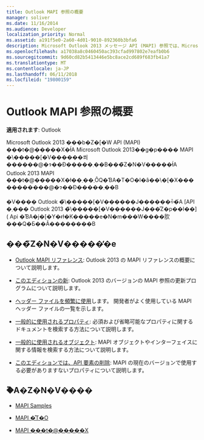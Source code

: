 ```yaml
---
title: Outlook MAPI 参照の概要
manager: soliver
ms.date: 11/16/2014
ms.audience: Developer
localization_priority: Normal
ms.assetid: a191f5e0-2a60-4d01-9010-892360b3bfa6
description: Microsoft Outlook 2013 メッセージ API (MAPI) 参照では、Microsoft Outlook 2013 を使用する MAPI のソリューションを作成する方法について説明します。
ms.openlocfilehash: a17038a8c0460450ac393cfad997802e7eafb0b6
ms.sourcegitcommit: 9d60cd82b5413446e5bc8ace2cd689f683fb41a7
ms.translationtype: MT
ms.contentlocale: ja-JP
ms.lasthandoff: 06/11/2018
ms.locfileid: "19800159"
---
```

# <a name="getting-started-with-the-outlook-mapi-reference"></a>Outlook MAPI 参照の概要

**適用されます**: Outlook 
  
Microsoft Outlook 2013 ���b�Z�[�W API (MAPI) ���t�@�����X�ł́A Microsoft Outlook 2013��g�p���� MAPI �\�����[�V������쐬������@�ɂ��Đ�����܂��B���̃Z�N�V�����ł́A Outlook 2013 MAPI ���t�@�����X�ł��܂��܂ȎQ�ƁA�T�O�I�ȃ��\�[�X�����������@�ɂ��Đ�����܂��B
  
�V���� Outlook �̃\�����[�V������J������ꍇ�́A [API �܂��� Outlook 2013 �̃\�����[�V������J���̋Z�p��I��]([](http://msdn.microsoft.com/en-us/library/jj900714.aspx) Api �ƁA�j�[�Y�ɍł�K�����e�N�m���W����肷���Q�Ƃ��Ă��������B 
  
## <a name="in-this-section"></a>���̃Z�N�V�����̓�e

- [Outlook MAPI リファレンス](outlook-mapi-reference-overview.md): Outlook 2013 の MAPI リファレンスの概要について説明します。
    
- [このエディションの新](what-s-new-in-this-edition.md): Outlook 2013 のバージョンの MAPI 参照の更新プログラムについて説明します。
    
- [ヘッダー ファイルを頻繁に使用](commonly-used-header-files.md)します。 開発者がよく使用している MAPI ヘッダー ファイルの一覧を示します。
    
- [一般的に使用されるプロパティ](commonly-used-properties.md): 必須および省略可能なプロパティに関するドキュメントを検索する方法について説明します。
    
- [一般的に使用されるオブジェクト](commonly-used-objects.md): MAPI オブジェクトやインターフェイスに関する情報を検索する方法について説明します。
    
- [このエディションでは、API 要素の削除](api-elements-deprecated-in-this-edition.md): MAPI の現在のバージョンで使用する必要がありますないプロパティについて説明します。
    
## <a name="related-sections"></a>�֘A�Z�N�V����

- [MAPI Samples](mapi-samples.md)
  
- [MAPI �̊T�O](mapi-concepts.md)
  
- [MAPI ���t�@�����X](mapi-reference.md)
  

